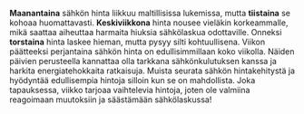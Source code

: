 **Maanantaina** sähkön hinta liikkuu maltillisissa lukemissa, mutta **tiistaina** se kohoaa huomattavasti. **Keskiviikkona** hinta nousee vieläkin korkeammalle, mikä saattaa aiheuttaa harmaita hiuksia sähkölaskua odottaville. Onneksi **torstaina** hinta laskee hieman, mutta pysyy silti kohtuullisena. Viikon päätteeksi perjantaina sähkön hinta on edullisimmillaan koko viikolla. Näiden päivien perusteella kannattaa olla tarkkana sähkönkulutuksen kanssa ja harkita energiatehokkaita ratkaisuja. Muista seurata sähkön hintakehitystä ja hyödyntää edullisempia hintoja silloin kun se on mahdollista. Joka tapauksessa, viikko tarjoaa vaihtelevia hintoja, joten ole valmiina reagoimaan muutoksiin ja säästämään sähkölaskussa!